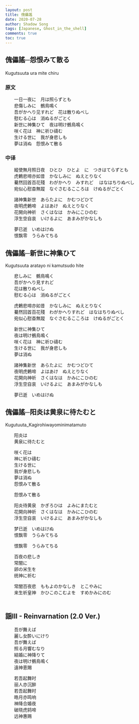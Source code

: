 ```yaml
---
layout: post
title: 傀儡謠
date: 2020-07-28
author: Shadow Song
tags: [Japanese, Ghost_in_the_shell]
comments: true
toc: true
---
```


## 傀儡謠─怨恨みて散る

Kugutsuuta ura mite chiru
　　
### 原文

　　一日一夜に　月は照らずとも  
　　悲傷しみに　鵺鳥鳴く  
　　吾がかへり见すれど　花は散りぬべし  
　　慰むる心は　消ぬるがごとく  
　　新世に神集ひて　夜は明け鵺鳥鳴く    
　　咲く花は　神に祈ひ禱む  
　　生ける世に　我が身悲しも  
　　夢は消ぬ　怨恨みて散る

### 中译

　　縱使無月照日夜　ひとひ　ひとよ　に　つきはてらずとも  
　　虎鶇悲啼亦如昔　かなしみに　ぬえとりなく  
　　驀然回首百花殘　わがかへり　みすれど 　はなはちりぬべし  
　　宛似心慰杳無蹤　なぐさむるこころは　けぬるがごとく  

　　諸神集新世　あらたよに　かむつどひて  
　　夜明虎鶇啼　よはあけ　ぬえとりなく  
　　花開向神祈　さくはなは　かみにこひのむ  
　　浮生空自哀　いけるよに　あまみがかなしも  

　　夢已逝　いめはけぬ  
　　恨飘零　うらみてちる  　　





## 傀儡謠─新世に神集ひて
Kugutsuuta aratayo ni kamutsudo hite


　　悲しみに　鵺鳥鳴く  
　　吾がかへり見すれど  
　　花は散りぬべし  
　　慰むる心は　消ぬるがごとく  

　　虎鶇悲啼亦如昔　かなしみに　ぬえとりなく  
　　驀然回首百花殘　わがかへりすれど　はなはちりぬべし  
　　宛似心慰杳無蹤　なぐさむるこころは　けぬるがごとく  

　　新世に神集ひて  
　　夜は明け鵺鳥鳴く  
　　咲く花は　神に祈ひ禱む  
　　生ける世に　我が身悲しも  
　　夢は消ぬ  

　　諸神集新世　あらたよに　かむつどひて  
　　夜明虎鶇啼　よはあけ　ぬえとりなく  
　　花開向神祈　さくはなは　かみにこひのむ  
　　浮生空自哀　いけるよに　あまみがかなしも  

　　夢已逝　いめはけぬ  






## 傀儡謠─阳炎は黄泉に待たむと
Kugutuuta_Kagirohiwayominimatamuto

　　阳炎は  
　　黄泉に待たむと  

　　咲く花は  
　　神に祈ひ禱む  
　　生ける世に  
　　我が身悲しも  
　　夢は消ぬ  
　　怨恨みて散る  

　　怨恨みて散る  

　　阳炎待黄泉　かぎろひは　よみにまたむと  
　　花開向神祈　さくはなは　かみにこひのむ  
　　浮生空自哀　いけるよに　あまみがかなしも  　

　　梦已逝　いめはけぬ  
　　恨飘零　うらみてちる  

　　恨飘零　うらみてちる  

　　百夜の悲しき  
　　常闇に  
　　卵の米生を  
　　统神に祈む  

　　常闇百夜悲　ももよのかなしき　とこやみに  
　　来生祈皇神　かひこのこむよを　すめかみにのむ  
　　
## 謡III - Reinvarnation (2.0 Ver.)

　　吾が舞えば  
　　麗し女酔いにけり  
　　吾が舞えば  
　　照る月響むなり  
　　結婚に神降りて  
　　夜は明け鵺鳥鳴く  
　　遠神恵賜  


　　若吾起舞时   
　　丽人亦沉醉   
　　若吾起舞时   
　　皓月亦鸣响   
　　神降合婚夜   
　　破晓虎鸫啼   
　　远神惠赐  